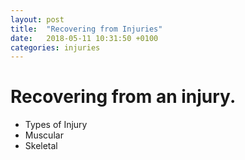 ```yaml
---
layout: post
title:  "Recovering from Injuries"
date:   2018-05-11 10:31:50 +0100
categories: injuries
---
```


# Recovering from an injury.

* Types of Injury
* Muscular
* Skeletal


